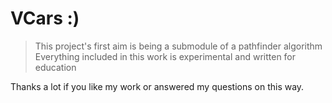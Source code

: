 # VCars :)

>This project's first aim is being a submodule of a pathfinder algorithm
>Everything included in this work is experimental and written for education

Thanks a lot if you like my work or answered my questions on this way.
